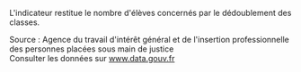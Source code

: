 <p>
L'indicateur restitue le nombre d'élèves concernés par le dédoublement des classes.
</p>
<p class="font-italic body-2">Source : Agence du travail d'intérêt général et de l'insertion professionnelle des personnes placées sous main de justice <br> Consulter les données sur <a target="_blank" href="https://www.data.gouv.fr/fr/datasets/barometre-des-resultats-de-laction-publique/">www.data.gouv.fr</a></p>
